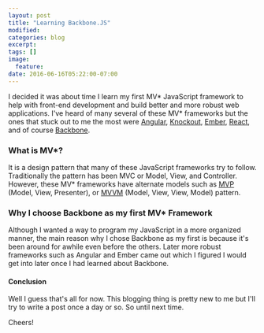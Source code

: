```yaml
---
layout: post
title: "Learning Backbone.JS"
modified:
categories: blog
excerpt:
tags: []
image:
  feature:
date: 2016-06-16T05:22:00-07:00
---
```


I decided it was about time I learn my first MV* JavaScript framework to help with front-end development and build 
better and more robust web applications. I've heard of many several of these MV* frameworks but the ones that stuck 
out to me the most were [Angular](https://angularjs.org/), [Knockout](http://knockoutjs.com/), [Ember](http://emberjs.com/), [React](https://facebook.github.io/react/), and of course [Backbone](http://backbonejs.org/).

### What is MV*? ###
It is a design pattern that many of these JavaScript frameworks try to follow. Traditionally the pattern has been MVC or
Model, View, and Controller. However, these MV* frameworks have alternate models such as [MVP](https://en.wikipedia.org/wiki/Model%E2%80%93view%E2%80%93presenter) (Model, View, Presenter), or [MVVM](https://en.wikipedia.org/wiki/Model%E2%80%93view%E2%80%93viewmodel) (Model, View, View, Model) pattern.

### Why I choose Backbone as my first MV* Framework ###
Although I wanted a way to program my JavaScript in a more organized manner, the main reason why I chose Backbone as my first
is because it's been around for awhile even before the others. Later more robust frameworks such as Angular and Ember came out 
which I figured I would get into later once I had learned about Backbone.

#### Conclusion ####
Well I guess that's all for now. This blogging thing is pretty new to me but I'll try to write a post once a day or so.
So until next time.

Cheers!